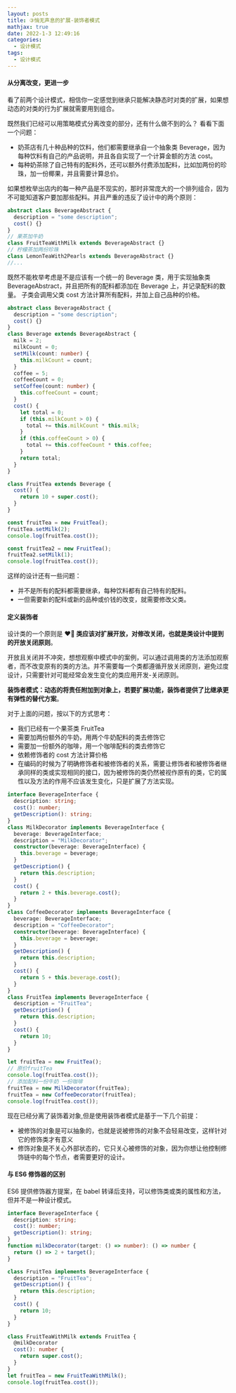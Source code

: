 ```yaml
---
layout: posts
title: ③悄无声息的扩展-装饰者模式
mathjax: true
date: 2022-1-3 12:49:16
categories:
  - 设计模式
tags:
  - 设计模式
---
```


#### 从分离改变，更进一步

看了前两个设计模式，相信你一定感觉到继承只能解决静态时对类的扩展，如果想动态的对类的行为扩展就需要用到组合。

既然我们已经可以用策略模式分离改变的部分，还有什么做不到的么？ 看看下面一个问题：

- 奶茶店有几十种品种的饮料，他们都需要继承自一个抽象类 Beverage，因为每种饮料有自己的产品说明，并且各自实现了一个计算金额的方法 cost。
- 每种奶茶除了自己特有的配料外，还可以额外付费添加配料，比如加两份的珍珠，加一份椰果，并且需要计算总价。

如果想枚举出店内的每一种产品是不现实的，那时非常庞大的一个排列组合，因为不可能知道客户要加那些配料。并且严重的违反了设计中的两个原则：

```ts
abstract class BeverageAbstract {
  description = "some description";
  cost() {}
}
// 果茶加牛奶
class FruitTeaWithMilk extends BeverageAbstract {}
// 柠檬茶加两份珍珠
class LemonTeaWith2Pearls extends BeverageAbstract {}
//...
```

既然不能枚举考虑是不是应该有一个统一的 Beverage 类，用于实现抽象类 BeverageAbstract，并且把所有的配料都添加在 Beverage 上，并记录配料的数量。
子类会调用父类 cost 方法计算所有配料，并加上自己品种的价格。

```ts
abstract class BeverageAbstract {
  description = "some description";
  cost() {}
}
class Beverage extends BeverageAbstract {
  milk = 2;
  milkCount = 0;
  setMilk(count: number) {
    this.milkCount = count;
  }
  coffee = 5;
  coffeeCount = 0;
  setCoffee(count: number) {
    this.coffeeCount = count;
  }
  cost() {
    let total = 0;
    if (this.milkCount > 0) {
      total += this.milkCount * this.milk;
    }
    if (this.coffeeCount > 0) {
      total += this.coffeeCount * this.coffee;
    }
    return total;
  }
}

class FruitTea extends Beverage {
  cost() {
    return 10 + super.cost();
  }
}

const fruitTea = new FruitTea();
fruitTea.setMilk(2);
console.log(fruitTea.cost());

const fruitTea2 = new FruitTea();
fruitTea2.setMilk(1);
console.log(fruitTea.cost());
```

这样的设计还有一些问题：

- 并不是所有的配料都需要继承，每种饮料都有自己特有的配料。
- 一但需要新的配料或新的品种或价钱的改变，就需要修改父类。

#### 定义装饰者

设计类的一个原则是 **❤‍🔥 类应该对扩展开放，对修改关闭，也就是类设计中提到的开放关闭原则**。

开放且关闭并不冲突，想想观察中模式中的案例，可以通过调用类的方法添加观察者，而不改变原有的类的方法。并不需要每一个类都遵循开放关闭原则，避免过度设计，只需要针对可能经常会发生变化的类应用开发-关闭原则。

**装饰者模式：动态的将责任附加到对象上，若要扩展功能，装饰者提供了比继承更有弹性的替代方案**。

对于上面的问题，按以下的方式思考：

- 我们已经有一个果茶类 FruitTea
- 需要加两份额外的牛奶，用两个牛奶配料的类去修饰它
- 需要加一份额外的咖啡，用一个咖啡配料的类去修饰它
- 依赖修饰者的 cost 方法计算价格
- 在编码的时候为了明确修饰者和被修饰者的关系，需要让修饰者和被修饰者继承同样的类或实现相同的接口，因为被修饰的类仍然被视作原有的类，它的属性以及方法的作用不应该发生变化，只是扩展了方法实现。

```ts
interface BeverageInterface {
  description: string;
  cost(): number;
  getDescription(): string;
}
class MilkDecorator implements BeverageInterface {
  beverage: BeverageInterface;
  description = "MilkDecorator";
  constructor(beverage: BeverageInterface) {
    this.beverage = beverage;
  }
  getDescription() {
    return this.description;
  }
  cost() {
    return 2 + this.beverage.cost();
  }
}
class CoffeeDecorator implements BeverageInterface {
  beverage: BeverageInterface;
  description = "CoffeeDecorator";
  constructor(beverage: BeverageInterface) {
    this.beverage = beverage;
  }
  getDescription() {
    return this.description;
  }
  cost() {
    return 5 + this.beverage.cost();
  }
}
class FruitTea implements BeverageInterface {
  description = "FruitTea";
  getDescription() {
    return this.description;
  }
  cost() {
    return 10;
  }
}

let fruitTea = new FruitTea();
// 原价fruitTea
console.log(fruitTea.cost());
// 添加配料一份牛奶 一份咖啡
fruitTea = new MilkDecorator(fruitTea);
fruitTea = new CoffeeDecorator(fruitTea);
console.log(fruitTea.cost());
```

现在已经分离了装饰着对象,但是使用装饰者模式是基于一下几个前提：

- 被修饰的对象是可以抽象的，也就是说被修饰的对象不会轻易改变，这样针对它的修饰类才有意义
- 修饰对象是不关心外部状态的，它只关心被修饰的对象，因为你想让他控制修饰链中的每个节点，者需要更好的设计。

#### 与 ES6 修饰器的区别

ES6 提供修饰器方提案，在 babel 转译后支持，可以修饰类或类的属性和方法，但并不是一种设计模式。

```ts
interface BeverageInterface {
  description: string;
  cost(): number;
  getDescription(): string;
}
function milkDecorator(target: () => number): () => number {
  return () => 2 + target();
}

class FruitTea implements BeverageInterface {
  description = "FruitTea";
  getDescription() {
    return this.description;
  }
  cost() {
    return 10;
  }
}

class FruitTeaWithMilk extends FruitTea {
  @milkDecorator
  cost(): number {
    return super.cost();
  }
}
let fruitTea = new FruitTeaWithMilk();
console.log(fruitTea.cost());
```
